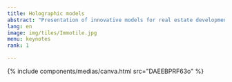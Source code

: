 ```yaml
---
title: Holographic models
abstract: "Presentation of innovative models for real estate development"
lang: en
image: img/tiles/Immotile.jpg
menu: keynotes
rank: 1

---
```


  {% include components/medias/canva.html src="DAEEBPRF63o" %}
